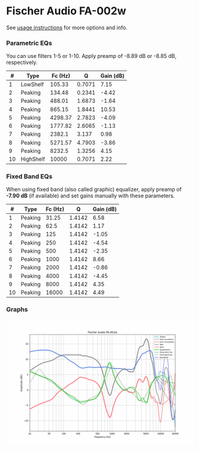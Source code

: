 # Fischer Audio FA-002w
See [usage instructions](https://github.com/jaakkopasanen/AutoEq#usage) for more options and info.

### Parametric EQs
You can use filters 1-5 or 1-10. Apply preamp of -8.89 dB or -8.85 dB, respectively.

|   # | Type      |   Fc (Hz) |      Q |   Gain (dB) |
|-----|-----------|-----------|--------|-------------|
|   1 | LowShelf  |    105.33 | 0.7071 |        7.15 |
|   2 | Peaking   |    134.48 | 0.2341 |       -4.42 |
|   3 | Peaking   |    488.01 | 1.6873 |       -1.64 |
|   4 | Peaking   |    865.15 | 1.8441 |       10.53 |
|   5 | Peaking   |   4298.37 | 2.7823 |       -4.09 |
|   6 | Peaking   |   1777.82 | 2.6065 |       -1.13 |
|   7 | Peaking   |   2382.1  | 3.137  |        0.98 |
|   8 | Peaking   |   5271.57 | 4.7903 |       -3.86 |
|   9 | Peaking   |   8232.5  | 1.3256 |        4.15 |
|  10 | HighShelf |  10000    | 0.7071 |        2.22 |

### Fixed Band EQs
When using fixed band (also called graphic) equalizer, apply preamp of **-7.90 dB** (if available) and set gains manually with these parameters.

|   # | Type    |   Fc (Hz) |      Q |   Gain (dB) |
|-----|---------|-----------|--------|-------------|
|   1 | Peaking |     31.25 | 1.4142 |        6.58 |
|   2 | Peaking |     62.5  | 1.4142 |        1.17 |
|   3 | Peaking |    125    | 1.4142 |       -1.05 |
|   4 | Peaking |    250    | 1.4142 |       -4.54 |
|   5 | Peaking |    500    | 1.4142 |       -2.35 |
|   6 | Peaking |   1000    | 1.4142 |        8.66 |
|   7 | Peaking |   2000    | 1.4142 |       -0.86 |
|   8 | Peaking |   4000    | 1.4142 |       -4.45 |
|   9 | Peaking |   8000    | 1.4142 |        4.35 |
|  10 | Peaking |  16000    | 1.4142 |        4.49 |

### Graphs
![](./Fischer%20Audio%20FA-002w.png)
